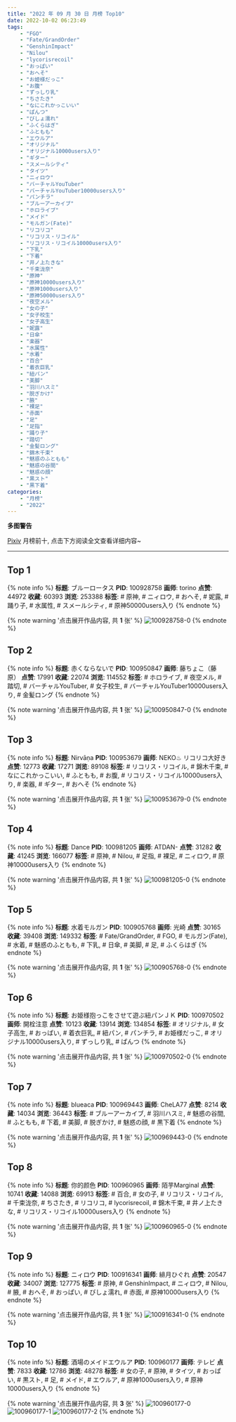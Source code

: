 ```yaml
---
title: "2022 年 09 月 30 日 月榜 Top10"
date: 2022-10-02 06:23:49
tags:
    - "FGO"
    - "Fate/GrandOrder"
    - "GenshinImpact"
    - "Nilou"
    - "lycorisrecoil"
    - "おっぱい"
    - "おへそ"
    - "お姫様だっこ"
    - "お腹"
    - "ずっしり乳"
    - "ちさたき"
    - "なにこれかっこいい"
    - "ぱんつ"
    - "びしょ濡れ"
    - "ふくらはぎ"
    - "ふともも"
    - "エウルア"
    - "オリジナル"
    - "オリジナル10000users入り"
    - "ギター"
    - "スメールシティ"
    - "タイツ"
    - "ニィロウ"
    - "バーチャルYouTuber"
    - "バーチャルYouTuber10000users入り"
    - "パンチラ"
    - "ブルーアーカイブ"
    - "ホロライブ"
    - "メイド"
    - "モルガン(Fate)"
    - "リコリコ"
    - "リコリス・リコイル"
    - "リコリス・リコイル10000users入り"
    - "下乳"
    - "下着"
    - "井ノ上たきな"
    - "千束泷奈"
    - "原神"
    - "原神10000users入り"
    - "原神1000users入り"
    - "原神50000users入り"
    - "夜空メル"
    - "女の子"
    - "女子校生"
    - "女子高生"
    - "妮露"
    - "日傘"
    - "楽器"
    - "水属性"
    - "水着"
    - "百合"
    - "着衣巨乳"
    - "紐パン"
    - "美脚"
    - "羽川ハスミ"
    - "脱ぎかけ"
    - "腋"
    - "裸足"
    - "赤面"
    - "足"
    - "足指"
    - "踊り子"
    - "踏切"
    - "金髪ロング"
    - "錦木千束"
    - "魅惑のふともも"
    - "魅惑の谷間"
    - "魅惑の顔"
    - "黒スト"
    - "黒下着"
categories:
    - "月榜"
    - "2022"
---
```


<i class="fa fa-triangle-exclamation"></i>**多图警告**<i class="fa fa-triangle-exclamation"></i>

[Pixiv](https://www.pixiv.net/) 月榜前十, 点击下方阅读全文查看详细内容~

<!-- more -->

---

## Top 1

{% note info %}
**标题**: ブルーロータス
**PID**: 100928758 **画师**: torino
**点赞**: 44972 **收藏**: 60393 **浏览**: 253388
**标签**: # 原神, # ニィロウ, # おへそ, # 妮露, # 踊り子, # 水属性, # スメールシティ, # 原神50000users入り
{% endnote %}

{% note warning '点击展开作品内容, 共 **1** 张' %}
![100928758-0](https://i.pixiv.re/img-original/img/2022/09/02/00/00/42/100928758_p0.jpg)
{% endnote %}

## Top 2

{% note info %}
**标题**: 赤くならないで
**PID**: 100950847 **画师**: 藤ちょこ（藤原）
**点赞**: 17991 **收藏**: 22074 **浏览**: 114552
**标签**: # ホロライブ, # 夜空メル, # 踏切, # バーチャルYouTuber, # 女子校生, # バーチャルYouTuber10000users入り, # 金髪ロング
{% endnote %}

{% note warning '点击展开作品内容, 共 **1** 张' %}
![100950847-0](https://i.pixiv.re/img-original/img/2022/09/03/00/00/04/100950847_p0.png)
{% endnote %}

## Top 3

{% note info %}
**标题**: Nirvāṇa
**PID**: 100953679 **画师**: NEKO♨ リコリコ大好き
**点赞**: 12773 **收藏**: 17271 **浏览**: 89108
**标签**: # リコリス・リコイル, # 錦木千束, # なにこれかっこいい, # ふともも, # お腹, # リコリス・リコイル10000users入り, # 楽器, # ギター, # おへそ
{% endnote %}

{% note warning '点击展开作品内容, 共 **1** 张' %}
![100953679-0](https://i.pixiv.re/img-original/img/2022/09/03/02/00/00/100953679_p0.jpg)
{% endnote %}

## Top 4

{% note info %}
**标题**: Dance
**PID**: 100981205 **画师**: ATDAN-
**点赞**: 31282 **收藏**: 41245 **浏览**: 166077
**标签**: # 原神, # Nilou, # 足指, # 裸足, # ニィロウ, # 原神10000users入り
{% endnote %}

{% note warning '点击展开作品内容, 共 **1** 张' %}
![100981205-0](https://i.pixiv.re/img-original/img/2022/09/04/13/10/09/100981205_p0.jpg)
{% endnote %}

## Top 5

{% note info %}
**标题**: 水着モルガン
**PID**: 100905768 **画师**: 光崎
**点赞**: 30165 **收藏**: 39408 **浏览**: 149332
**标签**: # Fate/GrandOrder, # FGO, # モルガン(Fate), # 水着, # 魅惑のふともも, # 下乳, # 日傘, # 美脚, # 足, # ふくらはぎ
{% endnote %}

{% note warning '点击展开作品内容, 共 **1** 张' %}
![100905768-0](https://i.pixiv.re/img-original/img/2022/09/01/00/00/07/100905768_p0.png)
{% endnote %}

## Top 6

{% note info %}
**标题**: お姫様抱っこをさせて遊ぶ紐パンＪＫ
**PID**: 100970502 **画师**: 開栓注意
**点赞**: 10123 **收藏**: 13914 **浏览**: 134854
**标签**: # オリジナル, # 女子高生, # おっぱい, # 着衣巨乳, # 紐パン, # パンチラ, # お姫様だっこ, # オリジナル10000users入り, # ずっしり乳, # ぱんつ
{% endnote %}

{% note warning '点击展开作品内容, 共 **1** 张' %}
![100970502-0](https://i.pixiv.re/img-original/img/2022/09/03/20/55/17/100970502_p0.jpg)
{% endnote %}

## Top 7

{% note info %}
**标题**: blueaca
**PID**: 100969443 **画师**: CheLA77
**点赞**: 8214 **收藏**: 14034 **浏览**: 36443
**标签**: # ブルーアーカイブ, # 羽川ハスミ, # 魅惑の谷間, # ふともも, # 下着, # 美脚, # 脱ぎかけ, # 魅惑の顔, # 黒下着
{% endnote %}

{% note warning '点击展开作品内容, 共 **1** 张' %}
![100969443-0](https://i.pixiv.re/img-original/img/2022/09/03/20/13/28/100969443_p0.jpg)
{% endnote %}

## Top 8

{% note info %}
**标题**: 你的颜色
**PID**: 100960965 **画师**: 陌芋Marginal
**点赞**: 10741 **收藏**: 14088 **浏览**: 69913
**标签**: # 百合, # 女の子, # リコリス・リコイル, # 千束泷奈, # ちさたき, # リコリコ, # lycorisrecoil, # 錦木千束, # 井ノ上たきな, # リコリス・リコイル10000users入り
{% endnote %}

{% note warning '点击展开作品内容, 共 **1** 张' %}
![100960965-0](https://i.pixiv.re/img-original/img/2022/09/03/12/47/49/100960965_p0.jpg)
{% endnote %}

## Top 9

{% note info %}
**标题**: ニィロウ
**PID**: 100916341 **画师**: 緋月ひぐれ
**点赞**: 20547 **收藏**: 34007 **浏览**: 127775
**标签**: # 原神, # GenshinImpact, # ニィロウ, # Nilou, # 腋, # おへそ, # おっぱい, # びしょ濡れ, # 赤面, # 原神10000users入り
{% endnote %}

{% note warning '点击展开作品内容, 共 **1** 张' %}
![100916341-0](https://i.pixiv.re/img-original/img/2022/09/01/14/11/01/100916341_p0.png)
{% endnote %}

## Top 10

{% note info %}
**标题**: 酒場のメイドエウルア
**PID**: 100960177 **画师**: テレビ
**点赞**: 7833 **收藏**: 12786 **浏览**: 48278
**标签**: # 女の子, # 原神, # タイツ, # おっぱい, # 黒スト, # 足, # メイド, # エウルア, # 原神1000users入り, # 原神10000users入り
{% endnote %}

{% note warning '点击展开作品内容, 共 **3** 张' %}
![100960177-0](https://i.pixiv.re/img-original/img/2022/09/03/12/00/05/100960177_p0.jpg)
![100960177-1](https://i.pixiv.re/img-original/img/2022/09/03/12/00/05/100960177_p1.jpg)
![100960177-2](https://i.pixiv.re/img-original/img/2022/09/03/12/00/05/100960177_p2.jpg)
{% endnote %}
